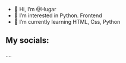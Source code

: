 - 👋 Hi, I’m @Hugar
- 👀 I’m interested in Python. Frontend
- 🌱 I’m currently learning HTML, Css, Python

## My socials:
....

<!---
HugarF/HugarF is a ✨ special ✨ repository because its `README.md` (this file) appears on your GitHub profile.
You can click the Preview link to take a look at your changes.
--->

